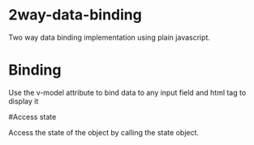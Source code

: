 # 2way-data-binding
Two way data binding implementation using plain javascript.  

# Binding
Use the v-model attribute to bind data to any input field and html tag to display it

#Access state
 
 Access the state of the object by calling the state object.